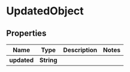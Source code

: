 
# UpdatedObject

## Properties
Name | Type | Description | Notes
------------ | ------------- | ------------- | -------------
**updated** | **String** |  | 



